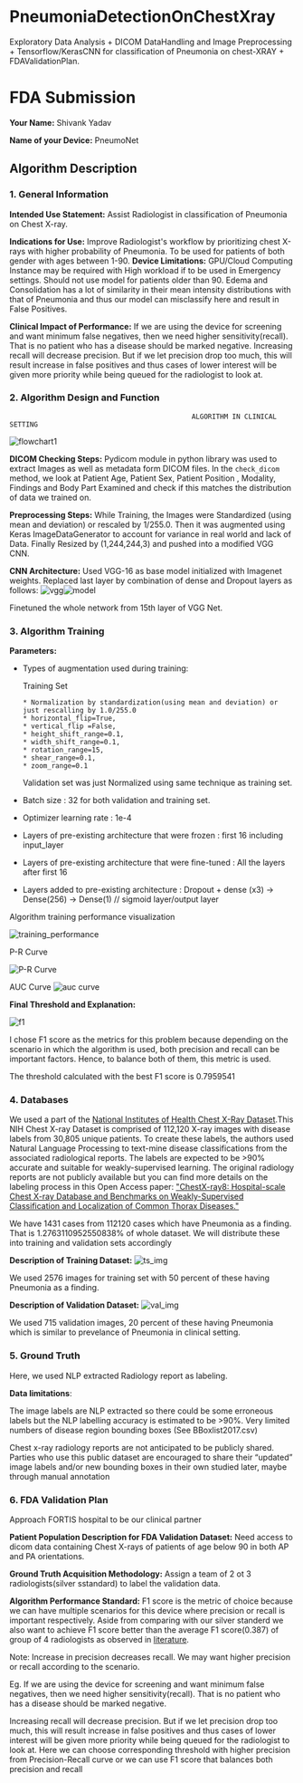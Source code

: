 # PneumoniaDetectionOnChestXray
Exploratory Data Analysis + DICOM DataHandling and Image Preprocessing + Tensorflow/KerasCNN for classification of Pneumonia on chest-XRAY + FDAValidationPlan.


# FDA  Submission

**Your Name:** Shivank Yadav

**Name of your Device:** PneumoNet

## Algorithm Description 

### 1. General Information

**Intended Use Statement:** Assist Radiologist in classification of Pneumonia on Chest X-ray.

**Indications for Use:** Improve Radiologist's workflow by prioritizing chest X-rays with higher probability of Pneumonia. To be used for patients of both gender with ages between 1-90.
**Device Limitations:** GPU/Cloud Computing Instance may be required with High workload if to be used in Emergency settings. Should not use model for patients older than 90.  Edema and Consolidation has a lot of similarity in their mean intensity distributions with that of Pneumonia and thus our model can misclassify here and result in False Positives.

**Clinical Impact of Performance:**
If we are using the device for screening and want minimum false negatives, then we need higher sensitivity(recall). That is no patient who has a disease should be marked negative. 
Increasing recall will decrease precision. But if we let precision drop too much, this will result increase in false positives and thus cases of lower interest will be given more priority while being queued for the radiologist to look at.

### 2. Algorithm Design and Function
                                                 ALGORITHM IN CLINICAL SETTING
![flowchart1](https://github.com/ShivankYadav/PneumoniaDetectionOnChestXray/blob/master/PneumoniaDetectionOnChestXray/img/flowchart.png)


**DICOM Checking Steps:** Pydicom module in python library was used to extract Images as well as metadata form DICOM files.  In the `check_dicom` method,
we look at Patient Age, Patient Sex, Patient Position , Modality, Findings and Body Part Examined and check if this matches the distribution of data we trained on.

**Preprocessing Steps:** While Training, the Images were Standardized (using mean and deviation) or rescaled by 1/255.0. Then it was augmented using Keras ImageDataGenerator to account for variance in real world and lack of Data. Finally Resized by (1,244,244,3) and pushed into a modified VGG CNN.

**CNN Architecture:**
Used VGG-16 as base model initialized with Imagenet weights. Replaced last layer by combination of dense and Dropout layers as follows:
![vgg](https://github.com/ShivankYadav/PneumoniaDetectionOnChestXray/blob/master/PneumoniaDetectionOnChestXray/img/vgg.png)![model](https://github.com/ShivankYadav/PneumoniaDetectionOnChestXray/blob/master/PneumoniaDetectionOnChestXray/img/model.png)

Finetuned the whole network from 15th layer of VGG Net.

### 3. Algorithm Training

**Parameters:**
* Types of augmentation used during training:

    Training Set
    
      * Normalization by standardization(using mean and deviation) or just rescalling by 1.0/255.0
      * horizontal_flip=True,
      * vertical_flip =False,
      * height_shift_range=0.1,
      * width_shift_range=0.1,
      * rotation_range=15,
      * shear_range=0.1,
      * zoom_range=0.1 
         
     Validation set was just Normalized using same technique as training set.
         
        
* Batch size : 32 for both validation and training set.
* Optimizer learning rate : 1e-4
* Layers of pre-existing architecture that were frozen : first 16 including input_layer
* Layers of pre-existing architecture that were fine-tuned : All the layers after first 16
* Layers added to pre-existing architecture : 
                                              Dropout + dense (x3) ->
                                              Dense(256) ->
                                              Dense(1) // sigmoid layer/output layer



Algorithm training performance visualization

![training_performance](https://github.com/ShivankYadav/PneumoniaDetectionOnChestXray/blob/master/PneumoniaDetectionOnChestXray/img/training_performance.png)



P-R Curve

![P-R Curve](https://github.com/ShivankYadav/PneumoniaDetectionOnChestXray/blob/master/PneumoniaDetectionOnChestXray/img/prc.png)


AUC Curve
![auc curve](https://github.com/ShivankYadav/PneumoniaDetectionOnChestXray/blob/master/PneumoniaDetectionOnChestXray/img/auc.png)



**Final Threshold and Explanation:**

![f1](https://github.com/ShivankYadav/PneumoniaDetectionOnChestXray/blob/master/PneumoniaDetectionOnChestXray/img/f1.png)

I chose F1 score as the metrics for this problem because depending on the scenario in which the algorithm is used, both precision and recall can be important factors. Hence, to balance both of them, this metric is used.

The threshold calculated with the best F1 score is 0.7959541


### 4. Databases
We used a part of the [National Institutes of Health Chest X-Ray Dataset](https://www.kaggle.com/nih-chest-xrays/data).This NIH Chest X-ray Dataset is comprised of 112,120 X-ray images with disease labels from 30,805 unique patients. To create these labels, the authors used Natural Language Processing to text-mine disease classifications from the associated radiological reports. The labels are expected to be >90% accurate and suitable for weakly-supervised learning. The original radiology reports are not publicly available but you can find more details on the labeling process in this Open Access paper: ["ChestX-ray8: Hospital-scale Chest X-ray Database and Benchmarks on Weakly-Supervised Classification and Localization of Common Thorax Diseases."](https://www.nih.gov/news-events/news-releases/nih-clinical-center-provides-one-largest-publicly-available-chest-x-ray-datasets-scientific-community)

We have 1431 cases from 112120 cases which have Pneumonia as a finding. That is 1.2763110952550838% of whole dataset. We will distribute these into training and validation sets accordingly

**Description of Training Dataset:** 
![ts_img](https://github.com/ShivankYadav/PneumoniaDetectionOnChestXray/blob/master/PneumoniaDetectionOnChestXray/img/trainingds.png)

We used 2576 images for training set with 50 percent of these having Pneumonia as a finding. 

**Description of Validation Dataset:** 
![val_img](https://github.com/ShivankYadav/PneumoniaDetectionOnChestXray/blob/master/PneumoniaDetectionOnChestXray/img/validds.png)

We used 715 validation images, 20 percent of these having Pneumonia which is similar to prevelance of Pneumonia in clinical setting.

### 5. Ground Truth
Here, we used NLP extracted Radiology report as labeling.

**Data limitations**:

The image labels are NLP extracted so there could be some erroneous labels but the NLP labelling accuracy is estimated to be >90%. Very limited numbers of disease region bounding boxes (See BBoxlist2017.csv)

Chest x-ray radiology reports are not anticipated to be publicly shared. Parties who use this public dataset are encouraged to share their “updated” image labels and/or new bounding boxes in their own studied later, maybe through manual annotation


### 6. FDA Validation Plan
Approach FORTIS hospital to be our clinical partner

**Patient Population Description for FDA Validation Dataset:**
Need access to dicom data containing Chest X-rays of patients of age below 90 in both AP and PA orientations.

**Ground Truth Acquisition Methodology:**
Assign a team of 2 ot 3 radiologists(silver sstandard) to label the validation data. 

**Algorithm Performance Standard:**
F1 score is the metric of choice because we can have multiple scenarios for this device where precision or recall is important respectively. Aside from comparing with our silver standerd we also want 
to achieve F1 score better than the average F1 score(0.387) of group of 4 radiologists as observed in [literature](https://arxiv.org/pdf/1711.05225.pdf).

Note: Increase in precision decreases recall. We may want higher precision or recall according to the scenario.

 Eg. If we are using the device for screening and want minimum false negatives, then we need higher sensitivity(recall). That is no patient who has a disease should be marked negative. 
 
Increasing recall will decrease precision. But if we let precision drop too much, this will result increase in false positives and thus cases of lower interest will be given more priority while being queued for the radiologist to look at.
Here we can choose corresponding threshold with higher precision from Precision-Recall curve or we can use F1 score that balances both precision and recall


